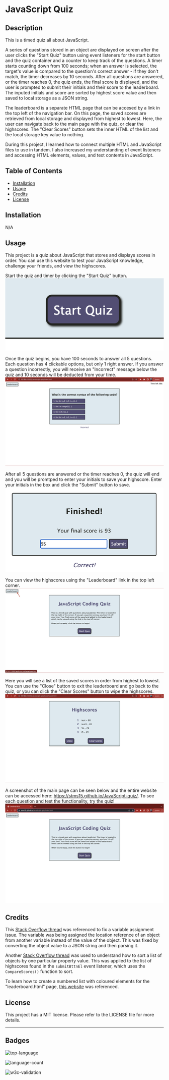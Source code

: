 # JavaScript Quiz

## Description

This is a timed quiz all about JavaScript. 

A series of questions stored in an object are displayed on screen after the user clicks the "Start Quiz" button using event listeners for the start button and the quiz container and a counter to keep track of the questions. A timer starts counting down from 100 seconds; when an answer is selected, the target's value is compared to the question's correct answer - if they don't match, the timer decreases by 10 seconds. After all questions are answered, or the timer reaches 0, the quiz ends, the final score is displayed, and the user is prompted to submit their initials and their score to the leaderboard. The inputed initials and score are sorted by highest score value and then saved to local storage as a JSON string.

The leaderboard is a separate HTML page that can be accesed by a link in the top left of the navigation bar. On this page, the saved scores are retrieved from local storage and displayed from highest to lowest. Here, the user can navigate back to the main page with the quiz, or clear the highscores. The "Clear Scores" button sets the inner HTML of the list and the local storage key value to nothing.

During this project, I learned how to connect multiple HTML and JavaScript files to use in tandem. I also increased my understanding of event listeners and accessing HTML elements, values, and text contents in JavaScript.

## Table of Contents

- [Installation](#installation)
- [Usage](#usage)
- [Credits](#credits)
- [License](#license)

## Installation

N/A

## Usage

This project is a quiz about JavaScript that stores and displays scores in order. You can use this website to test your JavaScript knowledge, challenge your friends, and view the highscores.

Start the quiz and timer by clicking the "Start Quiz" button.
![start quiz button](./assets/images/JavaScriptQuiz-StartButton.png)

Once the quiz begins, you have 100 seconds to answer all 5 questions. Each question has 4 clickable options, but only 1 right answer. If you answer a question incorrectly, you will receive an "Incorrect" message below the quiz and 10 seconds will be deducted from your time.
!["incorrect" message printed below the question card](./assets/images/JavaScriptQuiz-IncorrectMessage.png)

After all 5 questions are answered or the timer reaches 0, the quiz will end and you will be promtped to enter your initials to save your highscore. Enter your initials in the box and click the "Submit" button to save.
![card saying "Finished!", the users score, and has an input box with submit button](./assets/images/JavaScriptQuiz-EndCard.png)

You can view the highscores using the "Leaderboard" link in the top left corner.
![an arrow pointing to the "leaderboard" button](./assets/images/JavaScriptQuiz-LeaderboardLink.png)

Here you will see a list of the saved scores in order from highest to lowest. You can use the "Close" button to exit the leaderboard and go back to the quiz, or you can click the "Clear Scores" button to wipe the highscores.
![a list of scores from highest to lowest and a "Close" button and "Clear Scores" button](./assets/images/JavaScriptQuiz-LeaderboardPage.png)

A screenshot of the main page can be seen below and the entire website can be accessed here: https://stms15.github.io/JavaScript-quiz/. To see each question and test the functionality, try the quiz!
![JavaScript Quiz title with a paragraph explaining the website and a "Start Quiz" button](./assets/images/JavaScriptQuiz-MainPage.png)

## Credits

This <a href="https://stackoverflow.com/questions/40133582/assign-value-not-reference-in-javascript#:~:text=How%20can%20I%20assign%20the,an%20object%20to%20another%20object%3F&text=at%2014%3A02-,How%20can%20I%20assign%20the%20value%20not%20the%20reference%20of,the%20object%20as%20%40tymeJV%20says." target="_blank">Stack Overflow thread</a> was referenced to fix a variable assignment issue. The variable was being assigned the location reference of an object from another variable instead of the value of the object. This was fixed by converting the object value to a JSON string and then parsing it.

Another <a href="https://stackoverflow.com/questions/1129216/sort-array-of-objects-by-string-property-value" target="_blank">Stack Overflow thread</a> was used to understand how to sort a list of objects by one particular property value. This was applied to the list of highscores found in the <code>submitBttnEl</code> event listener, which uses the <code>CompareScores()</code> function to sort.

To learn how to create a numbered list with coloured elements for the "leaderboard.html" page, <a href="https://www.w3.org/Style/Examples/007/color-bullets.en.html">this website</a> was referenced.

## License

This project has a MIT license. Please refer to the LICENSE file for more details.

---

## Badges

![top-language](https://img.shields.io/github/languages/top/stms15/JavaScript-quiz)

![language-count](https://img.shields.io/github/languages/count/stms15/JavaScript-quiz)

![w3c-validation](https://img.shields.io/w3c-validation/html?targetUrl=https%3A%2F%2Fstms15.github.io%2FJavaScript-quiz%2Findex.html)

